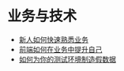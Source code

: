 # 业务与技术

+ [新人如何快速熟悉业务](./business-get-started.md)
+ [前端如何在业务中提升自己](./learn-in-business.md)
+ [如何为你的测试环境制造假数据](./dev-data-create.md)